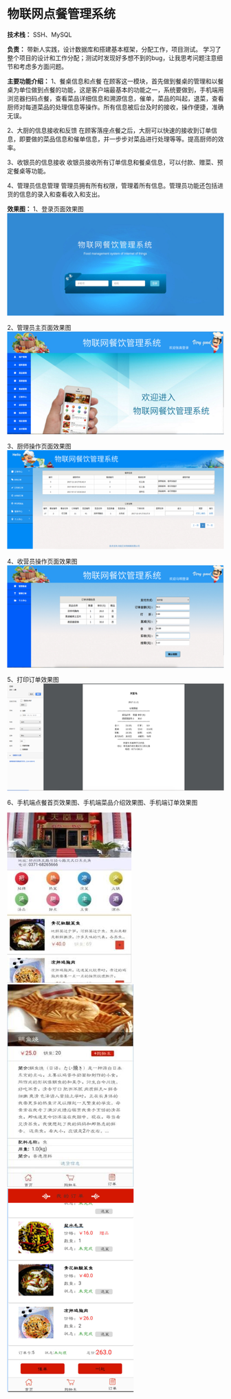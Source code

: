 # 物联网点餐管理系统

**技术栈：** SSH、MySQL

**负责：** 带新人实践，设计数据库和搭建基本框架，分配工作，项目测试。
学习了整个项目的设计和工作分配；测试时发现好多想不到的bug，让我思考问题注意细节和考虑多方面问题。

**主要功能介绍：**
1、餐桌信息和点餐
在顾客这一模块，首先做到餐桌的管理和以餐桌为单位做到点餐的功能，这是客户端最基本的功能之一，系统要做到，手机端用浏览器扫码点餐，查看菜品详细信息和溯源信息，催单，菜品的叫起，退菜，查看厨师对每道菜品的处理信息等操作。所有信息被后台及时的接收，操作便捷，准确无误。

2、大厨的信息接收和反馈
在顾客落座点餐之后，大厨可以快速的接收到订单信息，即要做的菜品信息和催单信息，并一步步对菜品进行处理等等。提高厨师的效率。

3、收银员的信息接收
收银员接收所有订单信息和餐桌信息，可以付款、赠菜、预定餐桌等功能。

4、管理员信息管理
管理员拥有所有权限，管理着所有信息。管理员功能还包括进货的信息的录入和查看收入和支出。

**效果图：**
1、登录页面效果图
![这里写图片描述](https://github.com/jiaoxiangyu/videovPictures/blob/master/order/login.png)

2、管理员主页面效果图
![这里写图片描述](https://github.com/jiaoxiangyu/videovPictures/blob/master/order/admin.png)

3、厨师操作页面效果图
![这里写图片描述](https://github.com/jiaoxiangyu/videovPictures/blob/master/order/cook.png)

4、收营员操作页面效果图
![这里写图片描述](https://github.com/jiaoxiangyu/videovPictures/blob/master/order/cashier.png)

5、打印订单效果图
![这里写图片描述](https://github.com/jiaoxiangyu/videovPictures/blob/master/order/printing.png)

6、手机端点餐首页效果图、手机端菜品介绍效果图、手机端订单效果图

![这里写图片描述](https://github.com/jiaoxiangyu/videovPictures/blob/master/order/phoneIndex.jpg)
![这里写图片描述](https://github.com/jiaoxiangyu/videovPictures/blob/master/order/introduce.jpg)
![这里写图片描述](https://github.com/jiaoxiangyu/videovPictures/blob/master/order/order.png)

